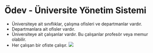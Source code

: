 # Ödev - Üniversite Yönetim Sistemi
* Üniversiteye ait sınıflıklar, çalışma ofisleri ve departmanlar vardır.
* Departmanlara ait ofisler vardır.
* Üniversiteye ait çalışanlar vardır. Bu çalışanlar profesör veya memur olabilir.
* Her çalışan bir ofiste çalışır.
 ![](https://bit.ly/3acQGDm)
